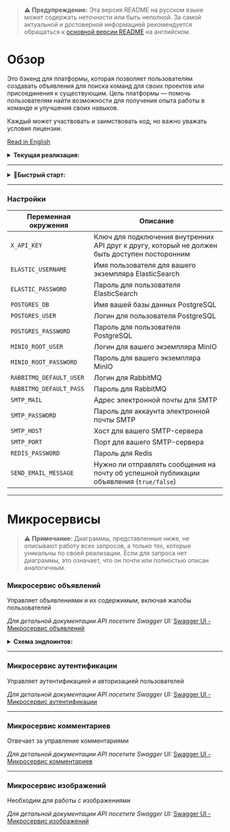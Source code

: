 > ⚠️ **Предупреждение:** Эта версия README на русском языке может содержать неточности или быть неполной. За самой актуальной и достоверной информацией рекомендуется обращаться к [основной версии README](README.md) на английском.

# Обзор

Это бэкенд для платформы, которая позволяет пользователям создавать объявления для поиска команд для своих проектов или присоединения к существующим. Цель платформы — помочь пользователям найти возможности для получения опыта работы в команде и улучшения своих навыков.

Каждый может участвовать и заимствовать код, но важно уважать условия лицензии.

[Read in English](README.md)

<details>
  <summary><strong>Текущая реализация:</strong></summary>

 ### Управление объявлениями
  - **Создание, редактирование и удаление объявлений.**
  - **Просмотр списка объявлений.**
  - **Добавление или удаление объявлений из избранного.**
  - **Интеграция с ElasticSearch.**

### Управление комментариями и ответами
  - **Создание, редактирование и удаление комментариев к объявлениям.**
  - **Добавление и управление ответами на комментарии.**

### Управление профилем пользователя и аккаунтом
  - **Регистрация и авторизация пользователей.**
  - **Редактирование информации профиля.**
  - **Обновление аватара профиля.**
  - **Просмотр профиля пользователя.**
  - **Удаление аккаунта пользователя.**
  - **Подписки на пользователей.**

### Контроль доступа и безопасность
  - **Валидация токена доступа.**
  - **Выдача нового токена доступа с использованием refresh токена.**

### Административные инструменты и управление жалобами
  - **Отправка жалоб на пользователей или объявления.**
  - **Права администратора включают:**
    - Просмотр и удаление жалоб.
    - Модерация пользователей (блокировка/разблокировка, изменение ролей).
    - Управление ключами регистрации администраторов.
  
### Уведомления по электронной почте
  - **Отправка сообщений на электронную почту (для восстановления пароля или уведомлений).**
</details>

---
<details>
  <summary><strong>🚀Быстрый старт:</strong></summary>
	
1. Заполните файл `.env`.
2. Запустите контейнеры.
3. Создайте индексы в ElasticSearch с этой конфигурацией:

```json
{
  "settings": {
    "analysis": {
      "normalizer": {
        "lowercase_normalizer": {
          "type": "custom",
          "filter": [
            "lowercase"
          ]
        }
      },
      "analyzer": {
        "custom_russian_english": {
          "type": "custom",
          "tokenizer": "standard",
          "filter": [
            "lowercase",
            "russian_stemmer",
            "english_stemmer"
          ]
        }
      },
      "filter": {
        "russian_stemmer": {
          "type": "stemmer",
          "language": "russian"
        },
        "english_stemmer": {
          "type": "stemmer",
          "language": "english"
        }
      }
    }
  },
  "mappings": {
    "properties": {
      "id": {
        "type": "long"
      },
      "title": {
        "type": "text",
        "analyzer": "custom_russian_english"
      },
      "text": {
        "type": "text",
        "analyzer": "custom_russian_english"
      },
      "createTime": {
        "type": "date"
      },
      "tags": {
        "type": "keyword"
      }
    }
  }
}
```

4. Настройте SMTP-сервис.

### Скачать образы микросервисов

Чтобы скачать необходимые Docker-образы, выполните следующие команды:

```bash
docker pull xusss/message_broker_microservice:latest
docker pull xusss/comment_microservice:latest
docker pull xusss/image_microservice:latest
docker pull xusss/ads_microservice:latest
docker pull xusss/authentication_microservice:latest
```

Эти команды загрузят последние версии соответствующих образов с Docker Hub.


</details>

---

### Настройки

| **Переменная окружения**       | **Описание**                                                                                           |
|---------------------------------|--------------------------------------------------------------------------------------------------------|
| `X_API_KEY`                    | Ключ для подключения внутренних API друг к другу, который не должен быть доступен посторонним       |
| `ELASTIC_USERNAME`             | Имя пользователя для вашего экземпляра ElasticSearch                                                 |
| `ELASTIC_PASSWORD`             | Пароль для пользователя ElasticSearch                                                                 |
| `POSTGRES_DB`                  | Имя вашей базы данных PostgreSQL                                                                       |
| `POSTGRES_USER`                | Логин для пользователя PostgreSQL                                                                     |
| `POSTGRES_PASSWORD`            | Пароль для пользователя PostgreSQL                                                                    |
| `MINIO_ROOT_USER`              | Логин для вашего экземпляра MinIO                                                                     |
| `MINIO_ROOT_PASSWORD`          | Пароль для вашего экземпляра MinIO                                                                   |
| `RABBITMQ_DEFAULT_USER`        | Логин для RabbitMQ                                                                                   |
| `RABBITMQ_DEFAULT_PASS`        | Пароль для RabbitMQ                                                                                    |
| `SMTP_MAIL`                    | Адрес электронной почты для SMTP                                                                      |
| `SMTP_PASSWORD`                | Пароль для аккаунта электронной почты SMTP                                                           |
| `SMTP_HOST`                    | Хост для вашего SMTP-сервера                                                                          |
| `SMTP_PORT`                    | Порт для вашего SMTP-сервера                                                                          |
| `REDIS_PASSWORD`               | Пароль для Redis                                                                                      |
| `SEND_EMAIL_MESSAGE`           | Нужно ли отправлять сообщения на почту об успешной публикации объявления (`true/false`)               |

---

# Микросервисы
> ⚠️ **Примечание:** Диаграммы, представленные ниже, не описывают работу всех запросов, а только тех, которые уникальны по своей реализации. Если для запроса нет диаграммы, это означает, что он почти или полностью описан аналогичным.

### Микросервис объявлений
Управляет объявлениями и их содержимым, включая жалобы пользователей

*Для детальной документации API посетите Swagger UI:*
[Swagger UI - Микросервис объявлений](http://localhost:8080/swagger-ui/index.html)

<details>
  <summary><strong>Схема эндпоинтов:</strong></summary>

  <p><strong>Схема запроса для получения объявления:</strong></p>
  <div align="center">
    <img src="https://devkarmanov.github.io/ImagesForFinderProject/imagesForGitHub/get_card_request.svg" alt="Схема работы запроса" style="width:80%; border-radius: 8px; box-shadow: 0px 4px 8px rgba(0,0,0,0.1);"/>
    <p><strong>Эта схема — упрощенная идеальная версия запроса.</strong></p>
  </div>

  <p><strong>Схема запроса для получения жалобы:</strong></p>
  <div align="center">
    <img src="https://devkarmanov.github.io/ImagesForFinderProject/imagesForGitHub/get_complaint_request.svg" alt="Схема работы запроса" style="width:80%; border-radius: 8px; box-shadow: 0px 4px 8px rgba(0,0,0,0.1);"/>
    <p><strong>Эта схема — упрощенная идеальная версия запроса.</strong></p>
  </div>

  <p><strong>Запрос на создание объявления:</strong></p>
  <div align="center">
    <img src="https://devkarmanov.github.io/ImagesForFinderProject/imagesForGitHub/add_card_request.svg" alt="Схема работы запроса" style="width:80%; border-radius: 8px; box-shadow: 0px 4px 8px rgba(0,0,0,0.1);"/>
    <p><strong>Эта схема — упрощенная идеальная версия запроса.</strong></p>
  </div>

  <p><strong>Запрос на удаление объявления:</strong></p>
  <div align="center">
    <img src="https://devkarmanov.github.io/ImagesForFinderProject/imagesForGitHub/delete_card_request.svg" alt="Схема работы запроса" style="width:80%; border-radius: 8px; box-shadow: 0px 4px 8px rgba(0,0,0,0.1);"/>
    <p><strong>Эта схема — упрощенная идеальная версия запроса.</strong></p>
  </div>

</details>

---

### Микросервис аутентификации
Управляет аутентификацией и авторизацией пользователей

*Для детальной документации API посетите Swagger UI:*
[Swagger UI - Микросервис аутентификации](http://localhost:8083/swagger-ui/index.html)

---

### Микросервис комментариев
Отвечает за управление комментариями

*Для детальной документации API посетите Swagger UI:*
[Swagger UI - Микросервис комментариев](http://localhost:8081/swagger-ui/index.html)

---

### Микросервис изображений
Необходим для работы с изображениями

*Для детальной документации API посетите Swagger UI:*
[Swagger UI - Микросервис изображений](http://localhost:8082/swagger-ui/index.html)
